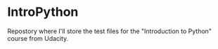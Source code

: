 # IntroPython
Repostory where I'll store the test files for the "Introduction to Python" course from Udacity.
